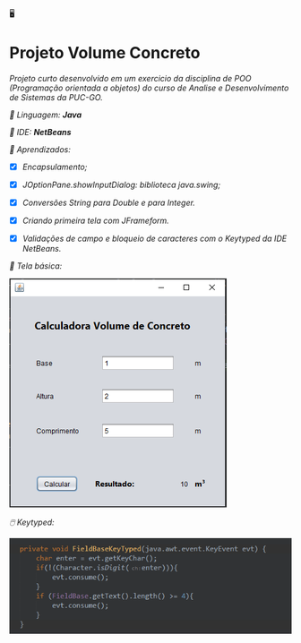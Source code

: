:desktop_computer: <h1> **Projeto Volume Concreto** <h6> 
 
 
 
Projeto curto desenvolvido em um exercicio da disciplina de POO (Programação orientada a objetos) do curso de Analise e Desenvolvimento de Sistemas da PUC-GO.
 
 

 📘 Linguagem: **Java** 
 
 🧮 IDE: **NetBeans**

:open_book: Aprendizados:
 - [x] Encapsulamento;
 - [x] JOptionPane.showInputDialog: biblioteca java.swing;
 - [x] Conversões String para Double e para Integer.
 - [x] Criando primeira tela com JFrameform.
 - [x] Validações de campo e bloqueio de caracteres com o Keytyped da IDE NetBeans.


📁 Tela básica:


![Alt Text](https://github.com/jaquelinesilfe/PUC-ProjetoVolumeConcreto/blob/main/Jframeform2.PNG)




🖱️ Keytyped:


![Alt Text](https://github.com/jaquelinesilfe/PUC-ProjetoVolumeConcreto/blob/main/ValidacaoKeyTyped.PNG)
